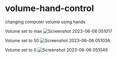 # volume-hand-control
changing computer volume using hands

Volume set to max
![Screenshot 2023-06-06 051017](https://github.com/Asfandyar-Khan-2022/volume_hand_control/assets/117299102/8d7d6648-cc3d-4fe7-aea7-84975e9fa104)

Volume set to 50
![Screenshot 2023-06-06 051036](https://github.com/Asfandyar-Khan-2022/volume_hand_control/assets/117299102/dcc8ec6f-0e46-45f3-b3c2-69d2ec2b0ff4)

Volume set to 0
![Screenshot 2023-06-06 051049](https://github.com/Asfandyar-Khan-2022/volume_hand_control/assets/117299102/8b4c1e8f-cb52-4979-8db4-483bef7642eb)